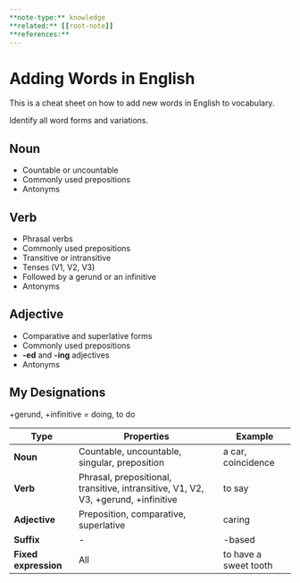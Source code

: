 ```yaml
---
**note-type:** knowledge
**related:** [[root-note]]
**references:**
---
```


# Adding Words in English

This is a cheat sheet on how to add new words in English to vocabulary.

Identify all word forms and variations.

## Noun

- Countable or uncountable
- Commonly used prepositions
- Antonyms

## Verb

- Phrasal verbs
- Commonly used prepositions
- Transitive or intransitive
- Tenses (V1, V2, V3)
- Followed by a gerund or an infinitive
- Antonyms

## Adjective

- Comparative and superlative forms
- Commonly used prepositions
- **-ed** and **-ing** adjectives
- Antonyms

## **My Designations**

+gerund, +infinitive = doing, to do

| Type                 | Properties                                                                         | Example               |
| -------------------- | ---------------------------------------------------------------------------------- | --------------------- |
| **Noun**             | Countable, uncountable, singular, preposition                                      | a car, coincidence    |
| **Verb**             | Phrasal, prepositional, transitive, intransitive, V1, V2, V3, +gerund, +infinitive | to say                |
| **Adjective**        | Preposition, comparative, superlative                                              | caring                |
| **Suffix**           | -                                                                                  | -based                |
| **Fixed expression** | All                                                                                | to have a sweet tooth |

